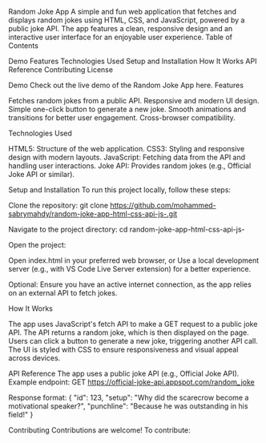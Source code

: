 Random Joke App
A simple and fun web application that fetches and displays random jokes using HTML, CSS, and JavaScript, powered by a public joke API. The app features a clean, responsive design and an interactive user interface for an enjoyable user experience.
Table of Contents

Demo
Features
Technologies Used
Setup and Installation
How It Works
API Reference
Contributing
License

Demo
Check out the live demo of the Random Joke App here.
Features

Fetches random jokes from a public API.
Responsive and modern UI design.
Simple one-click button to generate a new joke.
Smooth animations and transitions for better user engagement.
Cross-browser compatibility.

Technologies Used

HTML5: Structure of the web application.
CSS3: Styling and responsive design with modern layouts.
JavaScript: Fetching data from the API and handling user interactions.
Joke API: Provides random jokes (e.g., Official Joke API or similar).

Setup and Installation
To run this project locally, follow these steps:

Clone the repository:
git clone https://github.com/mohammed-sabrymahdy/random-joke-app-html-css-api-js-.git


Navigate to the project directory:
cd random-joke-app-html-css-api-js-


Open the project:

Open index.html in your preferred web browser, or
Use a local development server (e.g., with VS Code Live Server extension) for a better experience.


Optional: Ensure you have an active internet connection, as the app relies on an external API to fetch jokes.


How It Works

The app uses JavaScript's fetch API to make a GET request to a public joke API.
The API returns a random joke, which is then displayed on the page.
Users can click a button to generate a new joke, triggering another API call.
The UI is styled with CSS to ensure responsiveness and visual appeal across devices.

API Reference
The app uses a public joke API (e.g., Official Joke API). Example endpoint:
GET https://official-joke-api.appspot.com/random_joke

Response format:
{
  "id": 123,
  "setup": "Why did the scarecrow become a motivational speaker?",
  "punchline": "Because he was outstanding in his field!"
}

Contributing
Contributions are welcome! To contribute:


